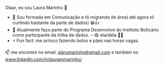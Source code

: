 Olaar, eu sou Laura Marinho 👋

<!--
**alaruma/alaruma** is a ✨ _special_ ✨ repository because its `README.md` (this file) appears on your GitHub profile.
-->

- 🔭 Sou formada em Comunicação e tô migrando de área( até agora tô curtindo bastante da parte de dados) 😁👍
- 🌱 Atualmente faço parte do Programa Desenvolve do Instituto Boticário como participante da trilha de dados.
--😄 ela/dela 🏳️‍🌈
- ⚡ Fun fact: me arrisco fazendo bolos e pães nas horas vagas.



📫 me encontre no email: alarumarinho@gmail.com e também no www.linkedin.com/in/laurammarinho/
